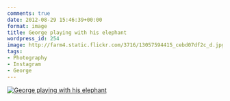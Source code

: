 ```yaml
---
comments: true
date: 2012-08-29 15:46:39+00:00
format: image
title: George playing with his elephant
wordpress_id: 254
image: http://farm4.static.flickr.com/3716/13057594415_cebd07df2c_d.jpg
tags:
- Photography
- Instagram
- George
---
```


[![ George playing with his elephant][thm]][img]

[thm]: //farm4.static.flickr.com/3716/13057594415_cebd07df2c_d.jpg
[img]: //www.flickr.com/photos/richard-perry/13057594415/
